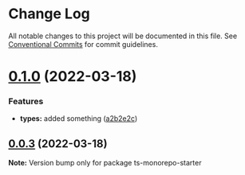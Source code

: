 # Change Log

All notable changes to this project will be documented in this file.
See [Conventional Commits](https://conventionalcommits.org) for commit guidelines.

# [0.1.0](https://github.com/CagriUysal/ts-monorepo-starter/compare/v0.0.3...v0.1.0) (2022-03-18)


### Features

* **types:** added something ([a2b2e2c](https://github.com/CagriUysal/ts-monorepo-starter/commit/a2b2e2cc890e17b8984d1f857b7ccefcbbf41b4f))





## [0.0.3](https://github.com/CagriUysal/ts-monorepo-starter/compare/v0.0.2...v0.0.3) (2022-03-18)

**Note:** Version bump only for package ts-monorepo-starter
